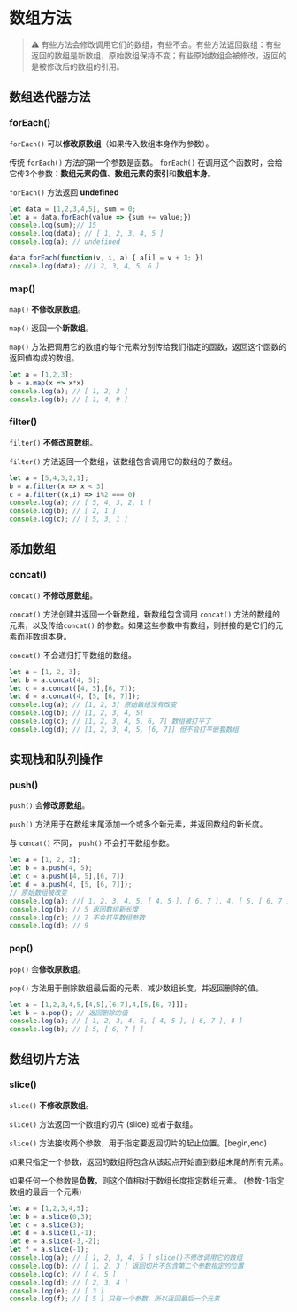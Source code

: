 # 数组方法
> ⚠️ 有些方法会修改调用它们的数组，有些不会。有些方法返回数组：有些返回的数组是新数组，原始数组保持不变；有些原始数组会被修改，返回的是被修改后的数组的引用。

## 数组迭代器方法

### forEach()

`forEach()` 可以**修改原数组**（如果传入数组本身作为参数）。

传统 `forEach()` 方法的第一个参数是函数。 `forEach()` 在调用这个函数时，会给它传3个参数：**数组元素的值**、**数组元素的索引**和**数组本身**。

`forEach()` 方法返回 **undefined**

```javascript
let data = [1,2,3,4,5], sum = 0;
let a = data.forEach(value => {sum += value;})
console.log(sum);// 15
console.log(data); // [ 1, 2, 3, 4, 5 ]
console.log(a); // undefined

data.forEach(function(v, i, a) { a[i] = v + 1; })
console.log(data); //[ 2, 3, 4, 5, 6 ]
```

### map()

`map()` **不修改原数组**。

`map()` 返回一个**新数组**。

`map()` 方法把调用它的数组的每个元素分别传给我们指定的函数，返回这个函数的返回值构成的数组。

```javascript
let a = [1,2,3];
b = a.map(x => x*x)
console.log(a); // [ 1, 2, 3 ]
console.log(b); // [ 1, 4, 9 ]
```

### filter()

`filter()` **不修改原数组**。

`filter()` 方法返回一个数组，该数组包含调用它的数组的子数组。

```javascript
let a = [5,4,3,2,1];
b = a.filter(x => x < 3)
c = a.filter((x,i) => i%2 === 0)
console.log(a); // [ 5, 4, 3, 2, 1 ]
console.log(b); // [ 2, 1 ]
console.log(c); // [ 5, 3, 1 ]
```

## 添加数组

### concat()

`concat()` **不修改原数组**。

`concat()` 方法创建并返回一个新数组，新数组包含调用 `concat()` 方法的数组的元素，以及传给`concat()` 的参数。如果这些参数中有数组，则拼接的是它们的元素而非数组本身。

`concat()` 不会递归打平数组的数组。

```javascript
let a = [1, 2, 3];
let b = a.concat(4, 5);
let c = a.concat([4, 5],[6, 7]);
let d = a.concat(4, [5, [6, 7]]);
console.log(a); // [1, 2, 3] 原始数组没有改变
console.log(b); // [1, 2, 3, 4, 5]
console.log(c); // [1, 2, 3, 4, 5, 6, 7] 数组被打平了
console.log(d); // [1, 2, 3, 4, 5, [6, 7]] 但不会打平嵌套数组
```

## 实现栈和队列操作

### push()

`push()` 会**修改原数组**。

`push()` 方法用于在数组末尾添加一个或多个新元素，并返回数组的新长度。

与 `concat()` 不同， `push()` 不会打平数组参数。

```javascript
let a = [1, 2, 3];
let b = a.push(4, 5);
let c = a.push([4, 5],[6, 7]);
let d = a.push(4, [5, [6, 7]]);
// 原始数组被改变
console.log(a); //[ 1, 2, 3, 4, 5, [ 4, 5 ], [ 6, 7 ], 4, [ 5, [ 6, 7 ] ] ]
console.log(b); // 5 返回数组新长度
console.log(c); // 7 不会打平数组参数
console.log(d); // 9
```

### pop()

`pop()` 会**修改原数组**。

`pop()` 方法用于删除数组最后面的元素，减少数组长度，并返回删除的值。

```javascript
let a = [1,2,3,4,5,[4,5],[6,7],4,[5,[6, 7]]];
let b = a.pop(); // 返回删除的值
console.log(a); // [ 1, 2, 3, 4, 5, [ 4, 5 ], [ 6, 7 ], 4 ]
console.log(b); // [ 5, [ 6, 7 ] ]
```

## 数组切片方法

### slice()

`slice()` **不修改原数组**。

`slice()` 方法返回一个数组的切片 (slice) 或者子数组。

`slice()` 方法接收两个参数，用于指定要返回切片的起止位置。[begin,end)

如果只指定一个参数，返回的数组将包含从该起点开始直到数组末尾的所有元素。

如果任何一个参数是**负数**，则这个值相对于数组长度指定数组元素。 (参数-1指定数组的最后一个元素) 

```javascript
let a = [1,2,3,4,5];
let b = a.slice(0,3);
let c = a.slice(3);
let d = a.slice(1,-1);
let e = a.slice(-3,-2);
let f = a.slice(-1);
console.log(a); // [ 1, 2, 3, 4, 5 ] slice()不修改调用它的数组
console.log(b); // [ 1, 2, 3 ] 返回切片不包含第二个参数指定的位置
console.log(c); // [ 4, 5 ]
console.log(d); // [ 2, 3, 4 ]
console.log(e); // [ 3 ]
console.log(f); // [ 5 ] 只有一个参数，所以返回最后一个元素
```



